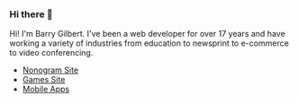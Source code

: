 ### Hi there 👋

Hi! I'm Barry Gilbert. I've been a web developer for over 17 years and have working a variety of industries from education to newsprint to e-commerce to video conferencing.

- [Nonogram Site](https://nonogramsonline.com)
- [Games Site](https://www.barrywebdev.com/)
- [Mobile Apps](https://www.bearandrye.com/)
